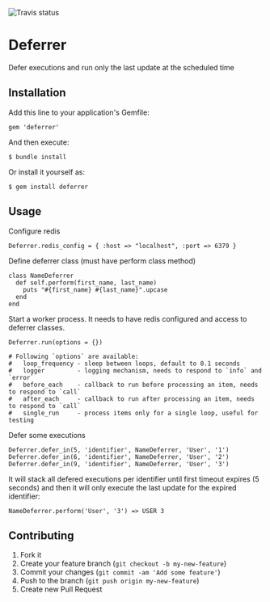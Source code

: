 ![Travis status](https://travis-ci.org/madmimi/deferrer.png)

# Deferrer

Defer executions and run only the last update at the scheduled time


## Installation

Add this line to your application's Gemfile:

    gem 'deferrer'

And then execute:

    $ bundle install

Or install it yourself as:

    $ gem install deferrer



## Usage

Configure redis

    Deferrer.redis_config = { :host => "localhost", :port => 6379 }


Define deferrer class (must have perform class method)

    class NameDeferrer
      def self.perform(first_name, last_name)
        puts "#{first_name} #{last_name}".upcase
      end
    end


Start a worker process. It needs to have redis configured and access to deferrer classes.

    Deferrer.run(options = {})

    # Following `options` are available:
    #   loop_frequency - sleep between loops, default to 0.1 seconds
    #   logger         - logging mechanism, needs to respond to `info` and `error`
    #   before_each    - callback to run before processing an item, needs to respond to `call`
    #   after_each     - callback to run after processing an item, needs to respond to `call`
    #   single_run     - process items only for a single loop, useful for testing


Defer some executions

    Deferrer.defer_in(5, 'identifier', NameDeferrer, 'User', '1')
    Deferrer.defer_in(6, 'identifier', NameDeferrer, 'User', '2')
    Deferrer.defer_in(9, 'identifier', NameDeferrer, 'User', '3')


It will stack all defered executions per identifier until first timeout expires (5 seconds) and then it will only execute the last update for the expired identifier:

    NameDeferrer.perform('User', '3') => USER 3



## Contributing

1. Fork it
2. Create your feature branch (`git checkout -b my-new-feature`)
3. Commit your changes (`git commit -am 'Add some feature'`)
4. Push to the branch (`git push origin my-new-feature`)
5. Create new Pull Request
